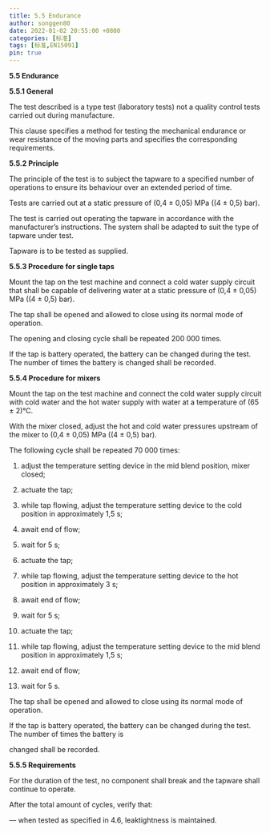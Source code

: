 ```yaml
---
title: 5.5 Endurance
author: songgen80
date: 2022-01-02 20:55:00 +0800
categories: [标准]
tags: [标准,EN15091]
pin: true
---
```


**5.5 Endurance**

**5.5.1 General**

The test described is a type test (laboratory tests) not a quality control tests carried out during manufacture.

This clause specifies a method for testing the mechanical endurance or wear resistance of the moving parts and specifies the corresponding requirements.

**5.5.2 Principle**

The principle of the test is to subject the tapware to a specified number of operations to ensure its behaviour over an extended period of time.

Tests are carried out at a static pressure of (0,4 ± 0,05) MPa ((4 ± 0,5) bar).

The test is carried out operating the tapware in accordance with the manufacturer’s instructions. The system shall be adapted to suit the type of tapware under test.

Tapware is to be tested as supplied.

**5.5.3 Procedure for single taps**

Mount the tap on the test machine and connect a cold water supply circuit that shall be capable of delivering water at a static pressure of (0,4 ± 0,05) MPa ((4 ± 0,5) bar).

The tap shall be opened and allowed to close using its normal mode of operation.

The opening and closing cycle shall be repeated 200 000 times.

If the tap is battery operated, the battery can be changed during the test. The number of times the battery is changed shall be recorded.





**5.5.4 Procedure for mixers**

Mount the tap on the test machine and connect the cold water supply circuit with cold water and the hot water supply with water at a temperature of (65 ± 2)°C.

With the mixer closed, adjust the hot and cold water pressures upstream of the mixer to (0,4 ± 0,05) MPa ((4 ± 0,5) bar).

The following cycle shall be repeated 70 000 times:

1) adjust the temperature setting device in the mid blend position, mixer closed;

2) actuate the tap;

3) while tap flowing, adjust the temperature setting device to the cold position in approximately 1,5 s;

4) await end of flow;

5) wait for 5 s;

6) actuate the tap;

7) while tap flowing, adjust the temperature setting device to the hot position in approximately 3 s;

8) await end of flow;

9) wait for 5 s;

10) actuate the tap;

11) while tap flowing, adjust the temperature setting device to the mid blend position in approximately 1,5 s;

12) await end of flow;

13) wait for 5 s.

The tap shall be opened and allowed to close using its normal mode of operation.

If the tap is battery operated, the battery can be changed during the test. The number of times the battery is 

changed shall be recorded.

**5.5.5 Requirements**

For the duration of the test, no component shall break and the tapware shall continue to operate.

After the total amount of cycles, verify that:

— when tested as specified in 4.6, leaktightness is maintained.
